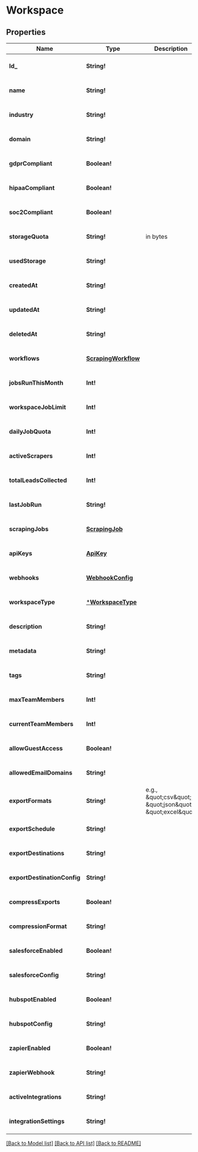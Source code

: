 # Workspace

## Properties
Name | Type | Description | Notes
------------ | ------------- | ------------- | -------------
**Id_** | **String!** |  | [optional] [default to null]
**name** | **String!** |  | [optional] [default to null]
**industry** | **String!** |  | [optional] [default to null]
**domain** | **String!** |  | [optional] [default to null]
**gdprCompliant** | **Boolean!** |  | [optional] [default to null]
**hipaaCompliant** | **Boolean!** |  | [optional] [default to null]
**soc2Compliant** | **Boolean!** |  | [optional] [default to null]
**storageQuota** | **String!** | in bytes | [optional] [default to null]
**usedStorage** | **String!** |  | [optional] [default to null]
**createdAt** | **String!** |  | [optional] [default to null]
**updatedAt** | **String!** |  | [optional] [default to null]
**deletedAt** | **String!** |  | [optional] [default to null]
**workflows** | [**ScrapingWorkflow**](ScrapingWorkflow.md) |  | [optional] [default to null]
**jobsRunThisMonth** | **Int!** |  | [optional] [default to null]
**workspaceJobLimit** | **Int!** |  | [optional] [default to null]
**dailyJobQuota** | **Int!** |  | [optional] [default to null]
**activeScrapers** | **Int!** |  | [optional] [default to null]
**totalLeadsCollected** | **Int!** |  | [optional] [default to null]
**lastJobRun** | **String!** |  | [optional] [default to null]
**scrapingJobs** | [**ScrapingJob**](ScrapingJob.md) |  | [optional] [default to null]
**apiKeys** | [**ApiKey**](APIKey.md) |  | [optional] [default to null]
**webhooks** | [**WebhookConfig**](WebhookConfig.md) |  | [optional] [default to null]
**workspaceType** | [***WorkspaceType**](WorkspaceType.md) |  | [optional] [default to null]
**description** | **String!** |  | [optional] [default to null]
**metadata** | **String!** |  | [optional] [default to null]
**tags** | **String!** |  | [optional] [default to null]
**maxTeamMembers** | **Int!** |  | [optional] [default to null]
**currentTeamMembers** | **Int!** |  | [optional] [default to null]
**allowGuestAccess** | **Boolean!** |  | [optional] [default to null]
**allowedEmailDomains** | **String!** |  | [optional] [default to null]
**exportFormats** | **String!** | e.g., \&quot;csv\&quot;, \&quot;json\&quot;, \&quot;excel\&quot; | [optional] [default to null]
**exportSchedule** | **String!** |  | [optional] [default to null]
**exportDestinations** | **String!** |  | [optional] [default to null]
**exportDestinationConfig** | **String!** |  | [optional] [default to null]
**compressExports** | **Boolean!** |  | [optional] [default to null]
**compressionFormat** | **String!** |  | [optional] [default to null]
**salesforceEnabled** | **Boolean!** |  | [optional] [default to null]
**salesforceConfig** | **String!** |  | [optional] [default to null]
**hubspotEnabled** | **Boolean!** |  | [optional] [default to null]
**hubspotConfig** | **String!** |  | [optional] [default to null]
**zapierEnabled** | **Boolean!** |  | [optional] [default to null]
**zapierWebhook** | **String!** |  | [optional] [default to null]
**activeIntegrations** | **String!** |  | [optional] [default to null]
**integrationSettings** | **String!** |  | [optional] [default to null]

[[Back to Model list]](../README.md#documentation-for-models) [[Back to API list]](../README.md#documentation-for-api-endpoints) [[Back to README]](../README.md)



